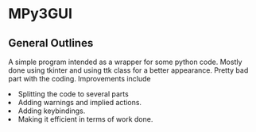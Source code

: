 MPy3GUI
=======
## General Outlines
A simple program intended as a wrapper for some python code. Mostly done using
tkinter and using ttk class for a better appearance. Pretty bad part with the
coding. Improvements include

<li> Splitting the code to several parts
<li> Adding warnings and implied actions.
<li> Adding keybindings.
<li> Making it efficient in terms of work done.
